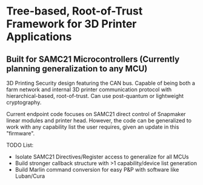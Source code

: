 # Tree-based, Root-of-Trust Framework for 3D Printer Applications
## Built for SAMC21 Microcontrollers (Currently planning generalization to any MCU)

3D Printing Security design featuring the CAN bus. Capable of being both a farm network and internal 3D printer communication protocol with hierarchical-based, root-of-trust. Can use post-quantum or lightweight cryptography.

Current endpoint code focuses on SAMC21 direct control of Snapmaker linear modules and printer head. However, the code can be generalized to work with any capability list the user requires, given an update in this "firmware".

TODO List:
- Isolate SAMC21 Directives/Register access to generalize for all MCUs
- Build stronger callback structure with >1 capability/device list generation
- Build Marlin command conversion for easy P&P with software like Luban/Cura
